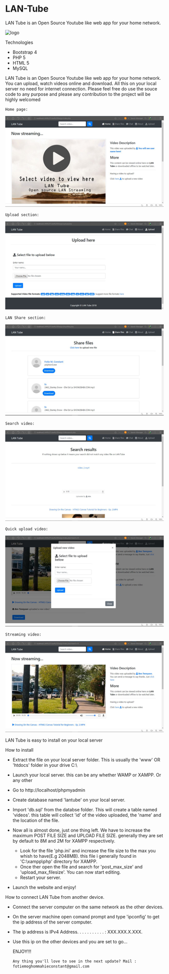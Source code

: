 # LAN-Tube
LAN Tube is an Open Source Youtube like web app for your home network. 

![logo](https://user-images.githubusercontent.com/42372656/46865186-7a38a300-ce14-11e8-882a-1a6b790fd434.png)


Technologies

- Bootstrap 4
- PHP 5
- HTML 5
- MySQL

LAN Tube is an Open Source Youtube like web app for your home network. You can upload, watch videos online and download. All this on your local server no need for internet connection.
Please feel free do use the souce code to any purpose and please any contribution to the project will be highly welcomed


	Home page:

![ScreenShot](https://github.com/FotieMConstant/LAN-Tube/blob/master/screenshots/home.JPG)
 
	Upload section:

![ScreenShot](https://github.com/FotieMConstant/LAN-Tube/blob/master/screenshots/upload%20video.JPG)

	LAN Share section:
![ScreenShot](https://github.com/FotieMConstant/LAN-Tube/blob/master/screenshots/share%20files.JPG)


	Search video:
![ScreenShot](https://github.com/FotieMConstant/LAN-Tube/blob/master/screenshots/searchvideo.JPG)

	Quick upload video:
![ScreenShot](https://github.com/FotieMConstant/LAN-Tube/blob/master/screenshots/direct%20upload.JPG)

	Streaming video:
![ScreenShot](https://github.com/FotieMConstant/LAN-Tube/blob/master/screenshots/viewing%20video.JPG)

LAN Tube is easy to install on your local server

How to install
- Extract the file on your local server folder. This is usually the 'www' OR 'htdocs' folder in your drive C:\
- Launch your local server. this can be any whether WAMP or XAMPP. Or any other
- Go to http://localhost/phpmyadmin
- Create database named 'lantube' on your local server.
- Import 'db.sql' from the databse folder.
	This will create a table named 'videos'. this table will collect 'id' of the video uploaded, the 'name' and the location of the file.
- Now all is almost done, just one thing left. We have to increase the maximum POST FILE SIZE and UPLOAD FILE SIZE. generally they are set by default to 8M and 2M for XAMPP respectively.
	
	- Look for the file 'php.ini' and increase the file size to the max you whish to have(E.g 2048MB). this file i generally found in 'C:\xampp\php' directory for XAMPP.
	- Once ther open the file and search for 'post_max_size' and 'upload_max_filesize'. You can now start editing.
	- Restart your server.
- Launch the website and enjoy!





How to connect LAN Tube from another device.

- Connect the server computer on the same network as the other devices.
- On the server machine open comand prompt and type 'ipconfig' to get the ip address of the server computer.
- The ip address is IPv4 Address. . . . . . . . . . . : XXX.XXX.X.XXX.
- Use this ip on the other devices and you are set to go...
  
  ENJOY!!!

	  Any thing you'll love to see in the next update? Mail : fotiemoghommahieconstant@gmail.com

